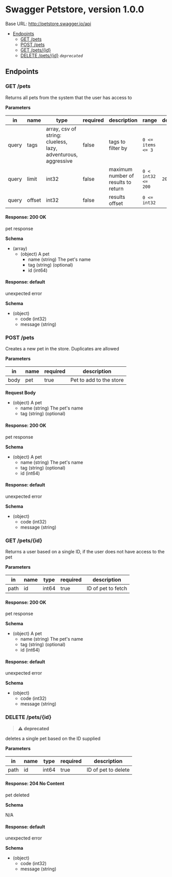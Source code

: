 # Swagger Petstore, version 1.0.0

Base URL: http://petstore.swagger.io/api

- [Endpoints](#endpoints)
  - [GET /pets](#get-pets)
  - [POST /pets](#post-pets)
  - [GET /pets/{id}](#get-petsid)
  - [DELETE /pets/{id}](#delete-petsid) _`deprecated`_

## Endpoints

### GET /pets

Returns all pets from the system that the user has access to

**Parameters**

| in    | name   | type                                                          | required | description                         | range              | default | unique |
|-------|--------|---------------------------------------------------------------|----------|-------------------------------------|--------------------|---------|--------|
| query | tags   | array, csv of string: clueless, lazy, adventurous, aggressive | false    | tags to filter by                   | `0 <= items <= 3`  |         | true   |
| query | limit  | int32                                                         | false    | maximum number of results to return | `0 < int32 <= 200` | `20`    |        |
| query | offset | int32                                                         | false    | results offset                      | `0 <= int32`       |         |        |

#### Response: 200 OK

pet response

**Schema**

- (array)
  - (object) A pet
    - name (string) The pet's name
    - tag (string) (optional)
    - id (int64)

#### Response: default

unexpected error

**Schema**

- (object)
  - code (int32)
  - message (string)

### POST /pets

Creates a new pet in the store.  Duplicates are allowed

**Parameters**

| in   | name | required | description             |
|------|------|----------|-------------------------|
| body | pet  | true     | Pet to add to the store |

**Request Body**

- (object) A pet
  - name (string) The pet's name
  - tag (string) (optional)

#### Response: 200 OK

pet response

**Schema**

- (object) A pet
  - name (string) The pet's name
  - tag (string) (optional)
  - id (int64)

#### Response: default

unexpected error

**Schema**

- (object)
  - code (int32)
  - message (string)

### GET /pets/{id}

Returns a user based on a single ID, if the user does not have access to the pet

**Parameters**

| in   | name | type  | required | description        |
|------|------|-------|----------|--------------------|
| path | id   | int64 | true     | ID of pet to fetch |

#### Response: 200 OK

pet response

**Schema**

- (object) A pet
  - name (string) The pet's name
  - tag (string) (optional)
  - id (int64)

#### Response: default

unexpected error

**Schema**

- (object)
  - code (int32)
  - message (string)

### DELETE /pets/{id}

> :warning: **deprecated**

deletes a single pet based on the ID supplied

**Parameters**

| in   | name | type  | required | description         |
|------|------|-------|----------|---------------------|
| path | id   | int64 | true     | ID of pet to delete |

#### Response: 204 No Content

pet deleted

**Schema**

N/A

#### Response: default

unexpected error

**Schema**

- (object)
  - code (int32)
  - message (string)

